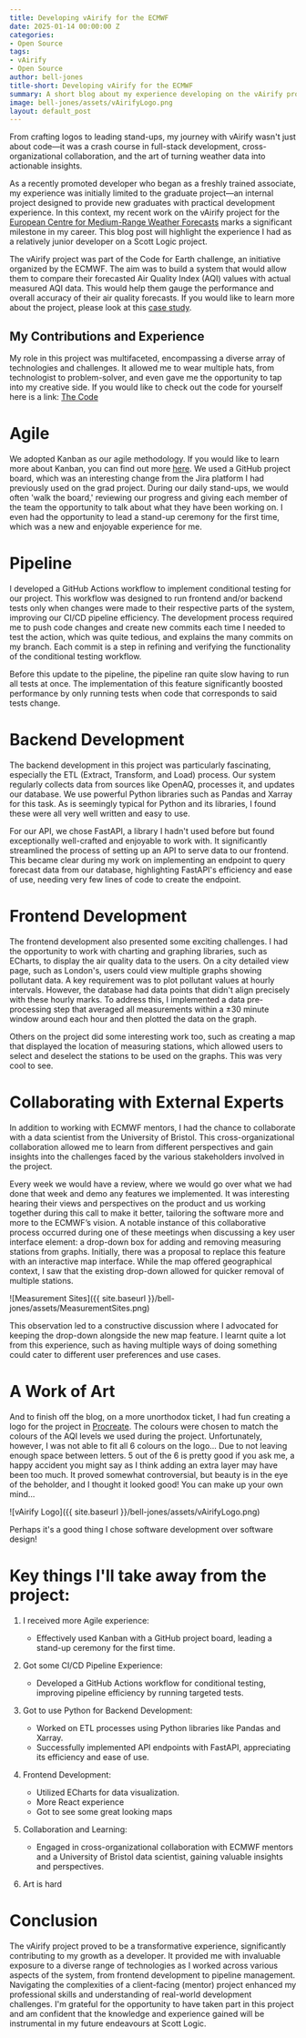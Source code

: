 ```yaml
---
title: Developing vAirify for the ECMWF
date: 2025-01-14 00:00:00 Z
categories:
- Open Source
tags:
- vAirify
- Open Source
author: bell-jones
title-short: Developing vAirify for the ECMWF
summary: A short blog about my experience developing on the vAirify project.
image: bell-jones/assets/vAirifyLogo.png
layout: default_post
---
```


From crafting logos to leading stand-ups, my journey with vAirify wasn't just about code—it was a crash course in full-stack development, cross-organizational collaboration, and the art of turning weather data into actionable insights. 

As a recently promoted developer who began as a freshly trained associate, my experience was initially limited to the graduate project—an internal project designed to provide new graduates with practical development experience. In this context, my recent work on the vAirify project for the [European Centre for Medium-Range Weather Forecasts](https://www.ecmwf.int/) marks a significant milestone in my career. This blog post will highlight the experience I had as a relatively junior developer on a Scott Logic project. 

The vAirify project was part of the Code for Earth challenge, an initiative organized by the ECMWF. The aim was to build a system that would allow them to compare their forecasted Air Quality Index (AQI) values with actual measured AQI data. This would help them gauge the performance and overall accuracy of their air quality forecasts. If you would like to learn more about the project, please look at this [case study](https://www.scottlogic.com/our-work/code-for-earth-evaluating-air-quality).

## My Contributions and Experience
My role in this project was multifaceted, encompassing a diverse array of technologies and challenges. It allowed me to wear multiple hats, from technologist to problem-solver, and even gave me the opportunity to tap into my creative side. If you would like to check out the code for yourself here is a link: [The Code](https://github.com/ECMWFCode4Earth/vAirify)

# Agile
We adopted Kanban as our agile methodology. If you would like to learn more about Kanban, you can find out more [here](https://blog.scottlogic.com/2024/03/07/kanban-not-the-lazy-option.html). We used a GitHub project board, which was an interesting change from the Jira platform I had previously used on the grad project. During our daily stand-ups, we would often 'walk the board,' reviewing our progress and giving each member of the team the opportunity to talk about what they have been working on. I even had the opportunity to lead a stand-up ceremony for the first time, which was a new and enjoyable experience for me. 

# Pipeline
I developed a GitHub Actions workflow to implement conditional testing for our project. This workflow was designed to run frontend and/or backend tests only when changes were made to their respective parts of the system, improving our CI/CD pipeline efficiency. The development process required me to push code changes and create new commits each time I needed to test the action, which was quite tedious, and explains the many commits on my branch. Each commit is a step in refining and verifying the functionality of the conditional testing workflow.  

Before this update to the pipeline, the pipeline ran quite slow having to run all tests at once. The implementation of this feature significantly boosted performance by only running tests when code that corresponds to said tests change. 

# Backend Development
The backend development in this project was particularly fascinating, especially the ETL (Extract, Transform, and Load) process. Our system regularly collects data from sources like OpenAQ, processes it, and updates our database. We use powerful Python libraries such as Pandas and Xarray for this task. As is seemingly typical for Python and its libraries, I found these were all very well written and easy to use. 

For our API, we chose FastAPI, a library I hadn't used before but found exceptionally well-crafted and enjoyable to work with. It significantly streamlined the process of setting up an API to serve data to our frontend. This became clear during my work on implementing an endpoint to query forecast data from our database, highlighting FastAPI's efficiency and ease of use, needing very few lines of code to create the endpoint. 

# Frontend Development 
The frontend development also presented some exciting challenges. I had the opportunity to work with charting and graphing libraries, such as ECharts, to display the air quality data to the users. On a city detailed view page, such as London's, users could view multiple graphs showing pollutant data. A key requirement was to plot pollutant values at hourly intervals. However, the database had data points that didn't align precisely with these hourly marks. To address this, I implemented a data pre-processing step that averaged all measurements within a ±30 minute window around each hour and then plotted the data on the graph. 

Others on the project did some interesting work too, such as creating a map that displayed the location of measuring stations, which allowed users to select and deselect the stations to be used on the graphs. This was very cool to see. 

# Collaborating with External Experts 

In addition to working with ECMWF mentors, I had the chance to collaborate with a data scientist from the University of Bristol. This cross-organizational collaboration allowed me to learn from different perspectives and gain insights into the challenges faced by the various stakeholders involved in the project. 

Every week we would have a review, where we would go over what we had done that week and demo any features we implemented. It was interesting hearing their views and perspectives on the product and us working together during this call to make it better, tailoring the software more and more to the ECMWF’s vision.  A notable instance of this collaborative process occurred during one of these meetings when discussing a key user interface element: a drop-down box for adding and removing measuring stations from graphs. Initially, there was a proposal to replace this feature with an interactive map interface. While the map offered geographical context, I saw that the existing drop-down allowed for quicker removal of multiple stations.

![Measurement Sites]({{ site.baseurl }}/bell-jones/assets/MeasurementSites.png)

This observation led to a constructive discussion where I advocated for keeping the drop-down alongside the new map feature. I learnt quite a lot from this experience, such as having multiple ways of doing something could cater to different user preferences and use cases.

# A Work of Art 

And to finish off the blog, on a more unorthodox ticket, I had fun creating a logo for the project in [Procreate](https://procreate.com/). The colours were chosen to match the colours of the AQI levels we used during the project. Unfortunately, however, I was not able to fit all 6 colours on the logo... Due to not leaving enough space between letters. 5 out of the 6 is pretty good if you ask me, a happy accident you might say as I think adding an extra layer may have been too much. It proved somewhat controversial, but beauty is in the eye of the beholder, and I thought it looked good! You can make up your own mind... 

![vAirify Logo]({{ site.baseurl }}/bell-jones/assets/vAirifyLogo.png)

Perhaps it's a good thing I chose software development over software design! 

# Key things I'll take away from the project:

  1. I received more Agile experience:
      - Effectively used Kanban with a GitHub project board, leading a stand-up ceremony for the first time.

  2. Got some CI/CD Pipeline Experience:
      - Developed a GitHub Actions workflow for conditional testing, improving pipeline efficiency by running targeted tests.

  3. Got to use Python for Backend Development:
      - Worked on ETL processes using Python libraries like Pandas and Xarray.
      - Successfully implemented API endpoints with FastAPI, appreciating its efficiency and ease of use.

  4. Frontend Development:
      - Utilized ECharts for data visualization.
      - More React experience
      - Got to see some great looking maps

  5. Collaboration and Learning:
      - Engaged in cross-organizational collaboration with ECMWF mentors and a University of Bristol data scientist, gaining valuable insights and perspectives.

  6. Art is hard

# Conclusion 

The vAirify project proved to be a transformative experience, significantly contributing to my growth as a developer. It provided me with invaluable exposure to a diverse range of technologies as I worked across various aspects of the system, from frontend development to pipeline management. Navigating the complexities of a client-facing (mentor) project enhanced my professional skills and understanding of real-world development challenges. I'm grateful for the opportunity to have taken part in this project and am confident that the knowledge and experience gained will be instrumental in my future endeavours at Scott Logic. 

